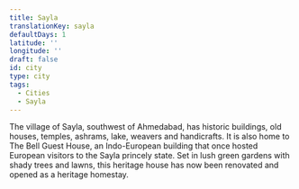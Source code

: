 ```yaml
---
title: Sayla
translationKey: sayla
defaultDays: 1
latitude: ''
longitude: ''
draft: false
id: city
type: city
tags:
  - Cities
  - Sayla
---
```

The village of Sayla, southwest of Ahmedabad, has historic buildings, old houses, temples, ashrams, lake, weavers and handicrafts. It is also home to The Bell Guest House, an Indo-European building that once hosted European visitors to the Sayla princely state. Set in lush green gardens with shady trees and lawns, this heritage house has now been renovated and opened as a heritage homestay.